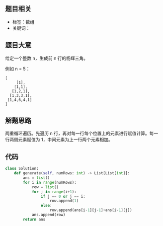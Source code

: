 ## 题目相关

- 标签：数组
- 关键词：

## 题目大意

给定一个整数 n，生成前 n 行的杨辉三角。

例如 n = 5：

```
[
     [1],
    [1,1],
   [1,2,1],
  [1,3,3,1],
 [1,4,6,4,1]
]
```

## 解题思路

两重循环遍历。先遍历 n 行，再对每一行每个位置上的元素进行赋值计算。每一行两侧元素赋值为 1，中间元素为上一行两个元素相加。

## 代码

```Python
class Solution:
    def generate(self, numRows: int) -> List[List[int]]:
        ans = list()
        for i in range(numRows):
            row = list()
            for j in range(i+1):
                if j == 0 or j == i:
                    row.append(1)
                else:
                    row.append(ans[i-1][j-1]+ans[i-1][j])
            ans.append(row)
        return ans
```


